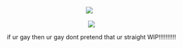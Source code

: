 <p align="center">
</a>
<img src="https://komarev.com/ghpvc/?username=jukejoints&color=c41b20&base=1000&style=flat&label=QUEER-counter" />⠀
<p align="center">

<p align="center">
  <img src="https://i.pinimg.com/1200x/29/9c/93/299c93fb2690150447878b9c95ffa3de.jpg"/>
</p>

<p align="center">
  if ur gay then ur gay dont pretend that ur straight WIP!!!!!!!!!!
</p>
